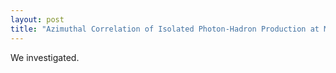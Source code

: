 ```yaml
---
layout: post
title: "Azimuthal Correlation of Isolated Photon-Hadron Production at Mid Rapidity"
---
```


We investigated.
